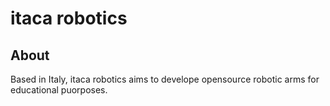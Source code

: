 # itaca robotics
## About
Based in Italy, itaca robotics aims to develope opensource robotic arms for educational puorposes.

